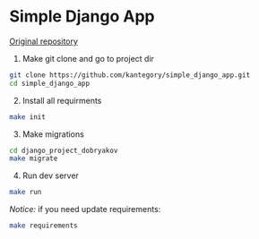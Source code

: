 # Simple Django App
[Original repository](https://github.com/kantegory/simple_django_app)


1. Make git clone and go to project dir

```bash
git clone https://github.com/kantegory/simple_django_app.git
cd simple_django_app
```

2. Install all requirments
```bash
make init
```

3. Make migrations
```bash
cd django_project_dobryakov
make migrate
```

4. Run dev server
```bash
make run
```

*Notice:* if you need update requirements:
```bash
make requirements
```

